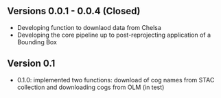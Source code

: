 ## Versions 0.0.1 - 0.0.4 (Closed)
- Developing function to downlaod data from Chelsa
- Developing the core pipeline up to post-reprojecting application of a Bounding Box

## Version 0.1
- 0.1.0: implemented two functions: download of cog names from STAC collection and downloading cogs from OLM (in test)
